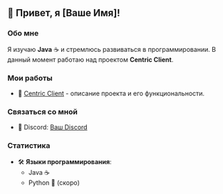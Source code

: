 ## 👋 Привет, я [Ваше Имя]!

### Обо мне
Я изучаю **Java** ☕️ и стремлюсь развиваться в программировании. В данный момент работаю над проектом **Centric Client**.

### Мои работы
- 🌟 [Centric Client](ссылка_на_ваш_репозиторий) - описание проекта и его функциональности.

### Связаться со мной
- 💬 Discord: [Ваш Discord](ваш_дискорд)

### Статистика
- 🛠️ **Языки программирования**: 
  - Java ☕️
  - Python 🐍 (скоро)
